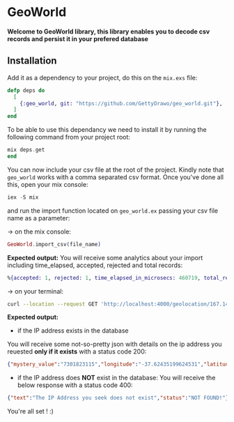 # GeoWorld

**Welcome to GeoWorld library, this library enables you to decode csv records and persist it in your prefered database**

## Installation

Add it as a dependency to your project, do this on the `mix.exs` file:


```elixir
defp deps do
  [
    {:geo_world, git: "https://github.com/GettyOrawo/geo_world.git"},
  ]
end
```

To be able to use this dependancy we need to install it by running the following command from your project root:

```elixir
mix deps.get
end
```

You can now include your csv file at the root of the project. Kindly note that `geo_world` works with a comma separated csv format.
Once you've done all this, open your mix console:


```elixir
iex -S mix
```

and run the import function located on `geo_world.ex` passing your csv file name as a parameter:

-> on the mix console:

```elixir
GeoWorld.import_csv(file_name)
```

**Expected output:** You will receive some analytics about your import including time_elapsed, accepted, rejected and total records:

```elixir
%{accepted: 1, rejected: 1, time_elapsed_in_microsecs: 460719, total_records: 2}
```
-> on your terminal:

```bash
curl --location --request GET 'http://localhost:4000/geolocation/167.140' --header 'Content-Type: application/json'
```

**Expected output:** 

- if the IP address exists in the database

You will receive some not-so-pretty json with details on the ip address you reuested **only if it exists** with a status code 200:

```json
{"mystery_value":"7301823115","longitude":"-37.62435199624531","latitude":"-68.31023296602508","ip_address":"160.103.7.140","id":1,"country_code":"CZ","country":"Nicaragua","city":"New Neva","__meta__":{"state":"loaded","source":"geolocations","schema":"Elixir.GeoWorld.Geolocation","prefix":null,"context":null}}
```

- if the IP address does **NOT** exist in the database:
You will receive the below response with a status code 400:

```json
{"text":"The IP Address you seek does not exist","status":"NOT FOUND!"}
```
You're all set ! :)
